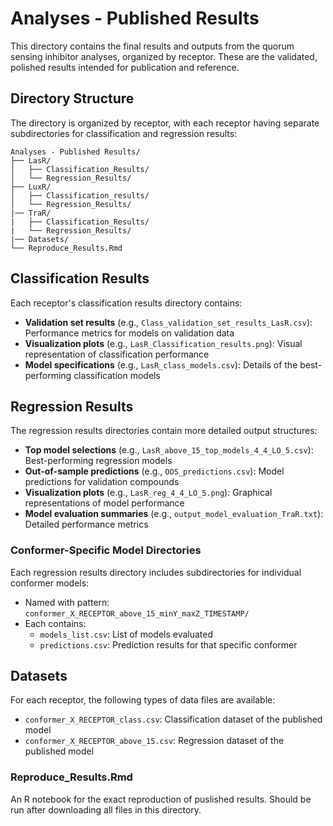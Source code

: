 # Analyses - Published Results

This directory contains the final results and outputs from the quorum sensing inhibitor analyses, organized by receptor. These are the validated, polished results intended for publication and reference.

## Directory Structure

The directory is organized by receptor, with each receptor having separate subdirectories for classification and regression results:

```
Analyses - Published Results/
├── LasR/
│   ├── Classification_Results/
│   └── Regression_Results/
├── LuxR/
│   ├── Classification_results/
│   └── Regression_Results/
|── TraR/
|   ├── Classification_Results/
|   └── Regression_Results/
|── Datasets/
└── Reproduce_Results.Rmd

```

## Classification Results

Each receptor's classification results directory contains:

- **Validation set results** (e.g., `Class_validation_set_results_LasR.csv`): Performance metrics for models on validation data
- **Visualization plots** (e.g., `LasR_Classification_results.png`): Visual representation of classification performance
- **Model specifications** (e.g., `LasR_class_models.csv`): Details of the best-performing classification models

## Regression Results

The regression results directories contain more detailed output structures:

- **Top model selections** (e.g., `LasR_above_15_top_models_4_4_LO_5.csv`): Best-performing regression models
- **Out-of-sample predictions** (e.g., `OOS_predictions.csv`): Model predictions for validation compounds
- **Visualization plots** (e.g., `LasR_reg_4_4_LO_5.png`): Graphical representations of model performance
- **Model evaluation summaries** (e.g., `output_model_evaluation_TraR.txt`): Detailed performance metrics

### Conformer-Specific Model Directories

Each regression results directory includes subdirectories for individual conformer models:

- Named with pattern: `conformer_X_RECEPTOR_above_15_minY_maxZ_TIMESTAMP/`
- Each contains:
  - `models_list.csv`: List of models evaluated
  - `predictions.csv`: Prediction results for that specific conformer

## Datasets

For each receptor, the following types of data files are available:

- `conformer_X_RECEPTOR_class.csv`: Classification dataset of the published model
- `conformer_X_RECEPTOR_above_15.csv`: Regression dataset of the published model

### Reproduce_Results.Rmd

An R notebook for the exact reproduction of puslished results. Should be run after downloading all files in this directory. 
